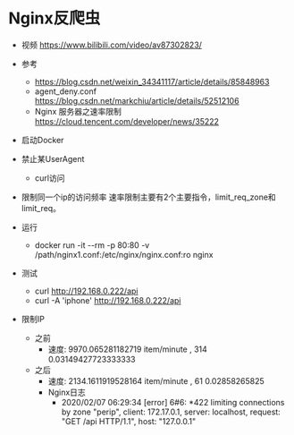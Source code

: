 # Nginx反爬虫
- 视频 https://www.bilibili.com/video/av87302823/
- 参考 
    - https://blog.csdn.net/weixin_34341117/article/details/85848963
    - agent_deny.conf https://blog.csdn.net/markchiu/article/details/52512106
    - Nginx 服务器之速率限制 https://cloud.tencent.com/developer/news/35222

- 启动Docker

- 禁止某UserAgent
    - curl访问

- 限制同一个ip的访问频率
    速率限制主要有2个主要指令，limit_req_zone和limit_req。


- 运行
    - docker run -it --rm -p 80:80 -v /path/nginx1.conf:/etc/nginx/nginx.conf:ro nginx

- 测试
    - curl  http://192.168.0.222/api
    - curl -A 'iphone'  http://192.168.0.222/api

- 限制IP
    - 之前 
        - 速度: 9970.065281182719  item/minute , 314 0.03149427723333333
    - 之后
        - 速度: 2134.1611919528164  item/minute , 61 0.02858265825
        - Nginx日志
            - 2020/02/07 06:29:34 [error] 6#6: *422 limiting connections by zone "perip", client: 172.17.0.1, server: localhost, request: "GET /api HTTP/1.1", host: "127.0.0.1"